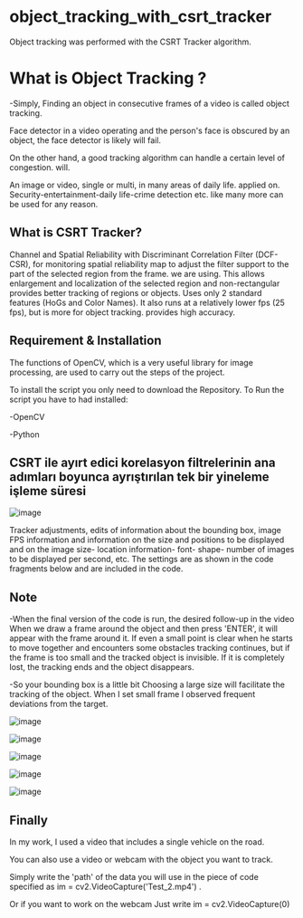 # object_tracking_with_csrt_tracker

Object tracking was performed with the CSRT Tracker algorithm.

# What is Object Tracking ?

-Simply,
Finding an object in consecutive frames of a video is called object tracking.

Face detector in a video operating and the person's face is obscured by an object, the face detector is likely will fail.

On the other hand, a good tracking algorithm can handle a certain level of congestion.
will.

An image or video, single or multi, in many areas of daily life.
applied on. Security-entertainment-daily life-crime detection etc. like many more
can be used for any reason.

## What is CSRT Tracker?

Channel and Spatial Reliability with Discriminant Correlation Filter (DCF-CSR), for monitoring
spatial reliability map to adjust the filter support to the part of the selected region from the frame.
we are using. This allows enlargement and localization of the selected region and non-rectangular
provides better tracking of regions or objects. Uses only 2 standard features (HoGs and
Color Names). It also runs at a relatively lower fps (25 fps), but is more for object tracking.
provides high accuracy.

## Requirement & Installation

The functions of OpenCV, which is a very useful library for image processing, are used to carry out the steps of the project.

To install the script you only need to download the Repository. To Run the script you have to had installed:

-OpenCV

-Python

## CSRT ile ayırt edici korelasyon filtrelerinin ana adımları boyunca ayrıştırılan tek bir yineleme işleme süresi 
![image](https://user-images.githubusercontent.com/81264301/152055086-63609eac-6b5b-4501-aaa3-c19b6faf7004.png)


Tracker adjustments, edits of information about the bounding box, image FPS information and information on the size and positions to be displayed and on the image
size- location information- font- shape- number of images to be displayed per second, etc.
The settings are as shown in the code fragments below and are included in the code.

## Note

-When the final version of the code is run, the desired follow-up in the video
When we draw a frame around the object and then press 'ENTER', it will appear with the frame around it.
If even a small point is clear when he starts to move together and encounters some obstacles
tracking continues, but if the frame is too small and the tracked object is invisible.
If it is completely lost, the tracking ends and the object disappears.

-So your bounding box is a little bit
Choosing a large size will facilitate the tracking of the object. When I set small frame
I observed frequent deviations from the target.

![image](https://user-images.githubusercontent.com/81264301/152068981-dbb41f53-2cfe-461e-bbc5-c54956977b9f.png)

![image](https://user-images.githubusercontent.com/81264301/152069016-592fab83-2828-425a-bc9a-e7fb2c13284b.png)

![image](https://user-images.githubusercontent.com/81264301/152069039-619d1573-d8f6-4a7c-92c5-c75a097c520e.png)

![image](https://user-images.githubusercontent.com/81264301/152069063-bdfd1aae-58e1-4000-a463-3f7fa8838324.png)

![image](https://user-images.githubusercontent.com/81264301/152069090-f83c270e-e400-46ce-8be0-1bd74bcd4cac.png)

## Finally

In my work, I used a video that includes a single vehicle on the road.

You can also use a video or webcam with the object you want to track.

Simply write the 'path' of the data you will use in the piece of code specified as im = cv2.VideoCapture('Test_2.mp4') .

Or if you want to work on the webcam
Just write im = cv2.VideoCapture(0)

